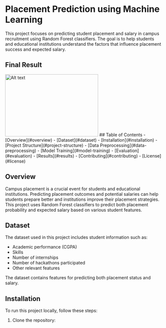 # Placement Prediction using Machine Learning

This project focuses on predicting student placement and salary in campus recruitment using Random Forest classifiers. The goal is to help students and educational institutions understand the factors that influence placement success and expected salary.

## Final Result
<img src="static/images/p1.png" alt="Alt text" width="300" height="200">
## Table of Contents
- [Overview](#overview)
- [Dataset](#dataset)
- [Installation](#installation)
- [Project Structure](#project-structure)
- [Data Preprocessing](#data-preprocessing)
- [Model Training](#model-training)
- [Evaluation](#evaluation)
- [Results](#results)
- [Contributing](#contributing)
- [License](#license)

## Overview

Campus placement is a crucial event for students and educational institutions. Predicting placement outcomes and potential salaries can help students prepare better and institutions improve their placement strategies. This project uses Random Forest classifiers to predict both placement probability and expected salary based on various student features.

## Dataset

The dataset used in this project includes student information such as:
- Academic performance (CGPA)
- Skills
- Number of internships
- Number of hackathons participated
- Other relevant features

The dataset contains features for predicting both placement status and salary.

## Installation

To run this project locally, follow these steps:

1. Clone the repository:
